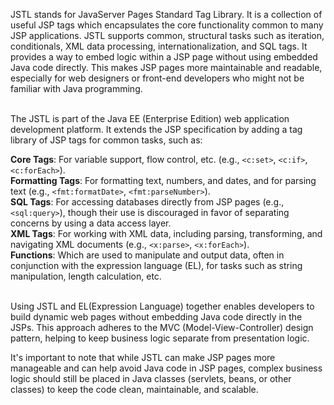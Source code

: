 JSTL stands for JavaServer Pages Standard Tag Library. It is a collection of useful JSP tags which encapsulates the core functionality common to many JSP applications. JSTL supports common, structural tasks such as iteration, conditionals, XML data processing, internationalization, and SQL tags. It provides a way to embed logic within a JSP page without using embedded Java code directly. This makes JSP pages more maintainable and readable, especially for web designers or front-end developers who might not be familiar with Java programming.<br><br>

The JSTL is part of the Java EE (Enterprise Edition) web application development platform. It extends the JSP specification by adding a tag library of JSP tags for common tasks, such as:<br>

<b>Core Tags</b>: For variable support, flow control, etc. (e.g., `<c:set>`, `<c:if>`, `<c:forEach>`).<br>
<b>Formatting Tags</b>: For formatting text, numbers, and dates, and for parsing text (e.g., `<fmt:formatDate>`, `<fmt:parseNumber>`).<br>
<b>SQL Tags</b>: For accessing databases directly from JSP pages (e.g., `<sql:query>`), though their use is discouraged in favor of separating concerns by using a data access layer.<br>
<b>XML Tags</b>: For working with XML data, including parsing, transforming, and navigating XML documents (e.g., `<x:parse>`, `<x:forEach>`).<br>
<b>Functions</b>: Which are used to manipulate and output data, often in conjunction with the expression language (EL), for tasks such as string manipulation, length calculation, etc.<br><br>

Using JSTL and EL(Expression Language) together enables developers to build dynamic web pages without embedding Java code directly in the JSPs. This approach adheres to the MVC (Model-View-Controller) design pattern, helping to keep business logic separate from presentation logic.<br>

It's important to note that while JSTL can make JSP pages more manageable and can help avoid Java code in JSP pages, complex business logic should still be placed in Java classes (servlets, beans, or other classes) to keep the code clean, maintainable, and scalable.

